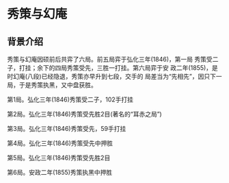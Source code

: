 # 秀策与幻庵

## 背景介绍

秀策与幻庵因硕前后共弈了六局。前五局弈于弘化三年(1846)，第一局
秀策受二子，打挂；余下的四局秀策受先，三胜一打挂。第六局弈于安
政二年(1855)，是时幻庵(八段)已经隐退，秀策亦早升到七段，交手的
局差当为“先相先”，因只下一局，于是秀策执黑，又中盘获胜。

第1局。弘化三年(1846)秀策受二子，102手打挂

第2局。弘化三年(1846)秀策受先胜2目(著名的“耳赤之局”)

第3局。弘化三年(1846)秀策受先，59手打挂

第4局。弘化三年(1846)秀策受先中押胜

第5局。弘化三年(1846)秀策受先胜2目

第6局。安政二年(1855)秀策执黑中押胜
